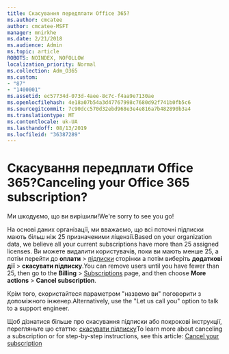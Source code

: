```yaml
---
title: Скасування передплати Office 365?
ms.author: cmcatee
author: cmcatee-MSFT
manager: mnirkhe
ms.date: 2/21/2018
ms.audience: Admin
ms.topic: article
ROBOTS: NOINDEX, NOFOLLOW
localization_priority: Normal
ms.collection: Adm_O365
ms.custom:
- "87"
- "1400001"
ms.assetid: ec57734d-073d-4aee-8c7c-f4aa9e7130ae
ms.openlocfilehash: 4e18a07b54a3d47767998c7680d92f741b0fb5c6
ms.sourcegitcommit: 7c90dcc570d32ebd968e3e4e816a7b482890b3a4
ms.translationtype: MT
ms.contentlocale: uk-UA
ms.lasthandoff: 08/13/2019
ms.locfileid: "36387289"
---
```

# <a name="canceling-your-office-365-subscription"></a><span data-ttu-id="7c092-102">Скасування передплати Office 365?</span><span class="sxs-lookup"><span data-stu-id="7c092-102">Canceling your Office 365 subscription?</span></span>

<span data-ttu-id="7c092-103">Ми шкодуємо, що ви вирішили!</span><span class="sxs-lookup"><span data-stu-id="7c092-103">We're sorry to see you go!</span></span>
  
<span data-ttu-id="7c092-104">На основі даних організації, ми вважаємо, що всі поточні підписки мають більш ніж 25 призначеними ліцензії.</span><span class="sxs-lookup"><span data-stu-id="7c092-104">Based on your organization data, we believe all your current subscriptions have more than 25 assigned licenses.</span></span> <span data-ttu-id="7c092-105">Ви можете видалити користувачів, поки ви мають менше 25, а потім перейти до **оплати** \> [підписки](https://go.microsoft.com/fwlink/p/?linkid=842054) сторінки а потім виберіть **додаткові дії** \> **скасувати підписку**.</span><span class="sxs-lookup"><span data-stu-id="7c092-105">You can remove users until you have fewer than 25, then go to the **Billing** \> [Subscriptions](https://go.microsoft.com/fwlink/p/?linkid=842054) page, and then choose **More actions** \> **Cancel subscription**.</span></span>
  
<span data-ttu-id="7c092-106">Крім того, скористайтеся параметром "назвемо ви" поговорити з допоміжного інженер.</span><span class="sxs-lookup"><span data-stu-id="7c092-106">Alternatively, use the "Let us call you" option to talk to a support engineer.</span></span>
  
<span data-ttu-id="7c092-107">Щоб дізнатися більше про скасування підписки або покрокові інструкції, перегляньте цю статтю: [скасувати підписку](https://docs.microsoft.com/en-us/office365/admin/subscriptions-and-billing/cancel-your-subscription)</span><span class="sxs-lookup"><span data-stu-id="7c092-107">To learn more about canceling a subscription or for step-by-step instructions, see this article: [Cancel your subscription](https://docs.microsoft.com/en-us/office365/admin/subscriptions-and-billing/cancel-your-subscription)</span></span>